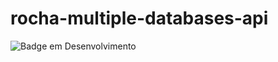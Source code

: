 # rocha-multiple-databases-api

![Badge em Desenvolvimento](http://img.shields.io/static/v1?label=STATUS&message=EM%20DESENVOLVIMENTO&color=GREEN&style=for-the-badge)
